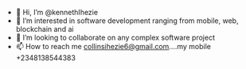 - 👋 Hi, I’m @kennethIhezie
- 👀 I’m interested in software development ranging from mobile, web, blockchain and ai
- 💞️ I’m looking to collaborate on any complex software project
- 📫 How to reach me collinsihezie6@gmail.com....my mobile +2348138544383

<!---
kenneth-Ihezie/kenneth-Ihezie is a ✨ special ✨ repository because its `README.md` (this file) appears on your GitHub profile.
You can click the Preview link to take a look at your changes.
--->
